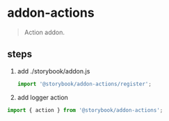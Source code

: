 # addon-actions
> Action addon.

## steps
1. add ./storybook/addon.js
   ```js
   import '@storybook/addon-actions/register';
   ```
2. add logger action
```js
import { action } from '@storybook/addon-actions';
```
